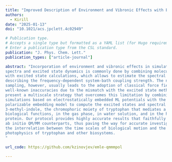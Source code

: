 ```yaml
---
title: "Improved Description of Environment and Vibronic Effects with Electrostatically Embedded ML Potentials"
authors:
  - Kirill
date: "2025-01-13"
doi: "10.1021/acs.jpclett.4c02949"

# Publication type.
# Accepts a single type but formatted as a YAML list (for Hugo requirements).
# Enter a publication type from the CSL standard.
publication: "J. Phys. Chem. Lett."
publication_types: ["article-journal"]

abstract: "Incorporation of environment and vibronic effects in simulations of optical
spectra and excited state dynamics is commonly done by combining molecular dynamics
with excited state calculations, which allows to estimate the spectral density
describing the frequency-dependent system-bath coupling strength. The need for efficient
sampling, however, usually leads to the adoption of classical force fields despite
well-known inaccuracies due to the mismatch with the excited state method. Here, we
present a multiscale strategy that overcomes this limitation by combining EMLE
simulations based on electrostatically embedded ML potentials with the QM/MMPol
polarizable embedding model to compute the excited states and spectral density of
3-methyl-indole, the chromophoric moiety of tryptophan that mediates a variety of important
biological functions, in the gas phase, in water solution, and in the human serum albumin
protein. Our protocol provides highly accurate results that faithfully reproduce their
ab initio QM/MM counterparts, thus paving the way for accurate investigations on
the interrelation between the time scales of biological motion and the
photophysics of tryptophan and other biosystems.
"

url_code: https://github.com/kzinovjev/emle-qmmmpol

---
```

